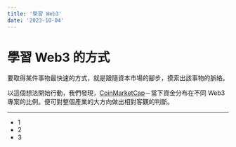 ```yaml
---
title: '學習 Web3'
date: '2023-10-04'
---
```


# 學習 Web3 的方式

要取得某件事物最快速的方式，就是跟隨資本市場的腳步，摸索出該事物的脈絡。

以這個想法開始行動，我們發現，[CoinMarketCap](https://coinmarketcap.com)－當下資金分布在不同 Web3 專案的比例。便可對整個產業的大方向做出相對客觀的判斷。

---

- 1
- 2
- 3
